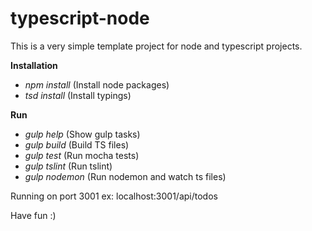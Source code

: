 # typescript-node

This is a very simple template project for node and typescript projects.

**Installation**

* *npm install* (Install node packages)
* *tsd install* (Install typings)

**Run**

* *gulp help* (Show gulp tasks)
* *gulp build* (Build TS files)
* *gulp test* (Run mocha tests)
* *gulp tslint* (Run tslint)
* *gulp nodemon* (Run nodemon and watch ts files)


Running on port 3001 ex: localhost:3001/api/todos


Have fun :)


